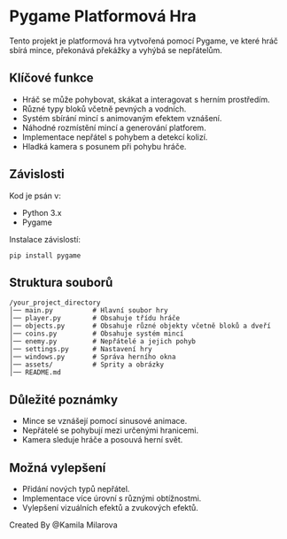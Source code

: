 # Pygame Platformová Hra

Tento projekt je platformová hra vytvořená pomocí Pygame, ve které hráč sbírá mince, překonává překážky a vyhýbá se nepřátelům.

## Klíčové funkce
- Hráč se může pohybovat, skákat a interagovat s herním prostředím.
- Různé typy bloků včetně pevných a vodních.
- Systém sbírání mincí s animovaným efektem vznášení.
- Náhodné rozmístění mincí a generování platforem.
- Implementace nepřátel s pohybem a detekcí kolizí.
- Hladká kamera s posunem při pohybu hráče.

## Závislosti
Kod je psán v:
- Python 3.x
- Pygame

Instalace závislostí:
```
pip install pygame
```

## Struktura souborů
```
/your_project_directory
│── main.py          # Hlavní soubor hry
│── player.py        # Obsahuje třídu hráče
│── objects.py       # Obsahuje různé objekty včetně bloků a dveří
│── coins.py         # Obsahuje systém mincí
│── enemy.py         # Nepřátelé a jejich pohyb
│── settings.py      # Nastavení hry
│── windows.py       # Správa herního okna
│── assets/          # Sprity a obrázky
│── README.md
```


## Důležité poznámky
- Mince se vznášejí pomocí sinusové animace.
- Nepřátelé se pohybují mezi určenými hranicemi.
- Kamera sleduje hráče a posouvá herní svět.

## Možná vylepšení
- Přidání nových typů nepřátel.
- Implementace více úrovní s různými obtížnostmi.
- Vylepšení vizuálních efektů a zvukových efektů.

Created By @Kamila Milarova
